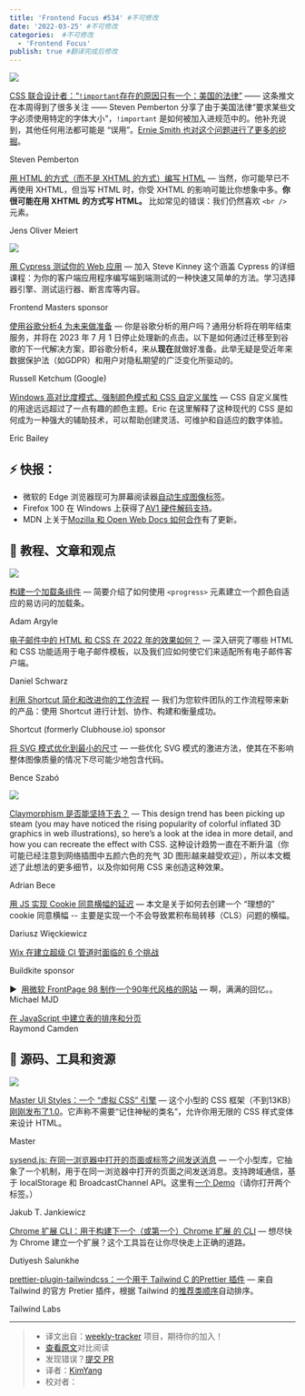 ```yaml
---
title: 'Frontend Focus #534' #不可修改
date: '2022-03-25' #不可修改
categories:  #不可修改
  - 'Frontend Focus'
publish: true #翻译完成后修改
---
```


[![](https://res.cloudinary.com/cpress/image/upload/w_1280,e_sharpen:60/v1647960749/reicdfiq6ftqlax2dxsv.png)](https://frontendfoc.us/link/121254/web)

<!--以上是预览信息，图片一张或限制百字左右，前者优先，全文请使用二级及以下标题-->
<!-- more -->

[CSS 联合设计者：“`!important`存在的原因只有一个：美国的法律”](https://frontendfoc.us/link/121254/web "twitter.com") —— 这条推文在本周得到了很多关注 —— Steven Pemberton 分享了由于美国法律“要求某些文字必须使用特定的字体大小”，`!important` 是如何被加入进规范中的。他补充说到，其他任何用法都可能是 “误用”。[Ernie Smith 也对这个问题进行了更多的挖掘](https://frontendfoc.us/link/121255/web)。

Steven Pemberton

[用 HTML 的方式（而不是 XHTML 的方式）编写 HTML](https://frontendfoc.us/link/121256/web "css-tricks.com") — 当然，你可能早已不再使用 XHTML，但当写 HTML 时，你受 XHTML 的影响可能比你想象中多。**你很可能在用 XHTML 的方式写 HTML。** 比如常见的错误：我们仍然喜欢 `<br />` 元素。

Jens Oliver Meiert

[![](https://copm.s3.amazonaws.com/42e6819e.jpg)](https://frontendfoc.us/link/121257/web)

[用 Cypress 测试你的 Web 应用](https://frontendfoc.us/link/121257/web "frontendmasters.com") — 加入 Steve Kinney 这个涵盖 Cypress 的详细课程：为你的客户端应用程序编写端到端测试的一种快速又简单的方法。学习选择器引擎、测试运行器、断言库等内容。

Frontend Masters sponsor

[使用谷歌分析4 为未来做准备](https://frontendfoc.us/link/121258/web "blog.google") — 你是谷歌分析的用户吗？通用分析将在明年结束服务，并将在 2023 年 7 月 1 日停止处理新的点击。以下是如何通过迁移至到谷歌的下一代解决方案，即谷歌分析4，来从**现在**就做好准备。此举无疑是受近年来数据保护法（如GDPR）和用户对隐私期望的广泛变化所驱动的。

Russell Ketchum (Google)

[Windows 高对比度模式、强制颜色模式和 CSS 自定义属性](https://frontendfoc.us/link/121259/web "www.smashingmagazine.com") — CSS 自定义属性的用途远远超过了一点有趣的颜色主题。Eric 在这里解释了这种现代的 CSS 是如何成为一种强大的辅助技术，可以帮助创建灵活、可维护和自适应的数字体验。

Eric Bailey

## **⚡️ 快报：**

*   微软的 Edge 浏览器现可为屏幕阅读器[自动生成图像标签](https://frontendfoc.us/link/121260/web)。
*   Firefox 100 在 Windows 上获得了[AV1 硬件解码支持](https://frontendfoc.us/link/121261/web)。
*   MDN 上关于[Mozilla 和 Open Web Docs 如何合作](https://frontendfoc.us/link/121262/web)有了更新。

## 📙 **教程、文章和观点**

[![](https://res.cloudinary.com/cpress/image/upload/w_1280,e_sharpen:60/v1647946782/fkf4j8u9yprhn8nltbhq.png)](https://frontendfoc.us/link/121263/web)

[构建一个加载条组件](https://frontendfoc.us/link/121263/web "web.dev") — 简要介绍了如何使用 `<progress>` 元素建立一个颜色自适应的易访问的加载条。

Adam Argyle

[电子邮件中的 HTML 和 CSS 在 2022 年的效果如何？](https://frontendfoc.us/link/121264/web "designmodo.com") — 深入研究了哪些 HTML 和 CSS 功能适用于电子邮件模板，以及我们应如何使它们来适配所有电子邮件客户端。

Daniel Schwarz

[利用 Shortcut 简化和改进你的工作流程](https://frontendfoc.us/link/121265/web "shortcut.com") — 我们为您软件团队的工作流程带来新的产品：使用 Shortcut 进行计划、协作、构建和衡量成功。

Shortcut (formerly Clubhouse.io) sponsor

[将 SVG 模式优化到最小的尺寸](https://frontendfoc.us/link/121266/web "css-tricks.com") — 一些优化 SVG 模式的激进方法，使其在不影响整体图像质量的情况下尽可能少地包含代码。

Bence Szabó

[![](https://res.cloudinary.com/cpress/image/upload/w_1280,e_sharpen:60/v1647953878/t09u9gu1vui88ixh5zup.png)](https://frontendfoc.us/link/121267/web)

[Claymorphism 是否能坚持下去？](https://frontendfoc.us/link/121267/web "www.smashingmagazine.com") — This design trend has been picking up steam (you may have noticed the rising popularity of colorful inflated 3D graphics in web illustrations), so here’s a look at the idea in more detail, and how you can recreate the effect with CSS. 这种设计趋势一直在不断升温（你可能已经注意到网络插图中五颜六色的充气 3D 图形越来越受欢迎），所以本文概述了此想法的更多细节，以及你如何用 CSS 来创造这种效果。

Adrian Bece

[用 JS 实现 Cookie 同意横幅的延迟](https://frontendfoc.us/link/121268/web "dariusz.wieckiewicz.org") — 本文是关于如何去创建一个 “理想的” cookie 同意横幅 -- 主要是实现一个不会导致累积布局转移（CLS）问题的横幅。


Dariusz Więckiewicz

[Wix 在建立超级 CI 管道时面临的 6 个挑战](https://frontendfoc.us/link/121269/web "buildkite.com")

Buildkite sponsor

▶  [用微软 FrontPage 98 制作一个90年代风格的网站](https://frontendfoc.us/link/121270/web) — 啊，满满的回忆。。 Michael MJD

[在 JavaScript 中建立表的排序和分页](https://frontendfoc.us/link/121272/web)  
Raymond Camden

## 🔧 **源码、工具和资源**

[![](https://res.cloudinary.com/cpress/image/upload/w_1280,e_sharpen:60/v1647962648/phrpc0phfddhj2x2o0jd.png)](https://frontendfoc.us/link/121277/web)

[Master UI Styles：一个 “虚拟 CSS” 引擎](https://frontendfoc.us/link/121277/web "styles.master.co") — 这个小型的 CSS 框架（不到13KB）[刚刚发布了1.0](https://frontendfoc.us/link/121278/web)。它声称不需要“记住神秘的类名”，允许你用无限的 CSS 样式变体来设计 HTML。

Master

[sysend.js: 在同一浏览器中打开的页面或标签之间发送消息](https://frontendfoc.us/link/121279/web "github.com") — 一个小型库，它抽象了一个机制，用于在同一浏览器中打开的页面之间发送消息。支持跨域通信，基于 localStorage 和  BroadcastChannel API。这里有[一个 Demo](https://frontendfoc.us/link/121280/web)（请你打开两个标签。）

Jakub T. Jankiewicz

[Chrome 扩展 CLI：用于构建下一个（或第一个）Chrome 扩展 的 CLI](https://frontendfoc.us/link/121281/web "github.com") — 想尽快为 Chrome 建立一个扩展？这个工具旨在让你尽快走上正确的道路。

Dutiyesh Salunkhe

[prettier-plugin-tailwindcss：一个用于 Tailwind C 的Prettier 插件](https://frontendfoc.us/link/121282/web "github.com") — 来自 Tailwind 的官方 Pretier 插件，根据 Tailwind 的[推荐类顺序](https://frontendfoc.us/link/121283/web)自动排序。

Tailwind Labs

---
> * 译文出自：[weekly-tracker](https://github.com/FEDarling/weekly-tracker) 项目，期待你的加入！
> * [查看原文](https://frontendfoc.us/issues/534)对比阅读
> * 发现错误？[提交 PR](https://github.com/FEDarling/weekly-tracker/blob/main/weeklys/frontend_focus/534)
> * 译者：[KimYang](https://github.com/KimYangOfCat)
> * 校对者：
